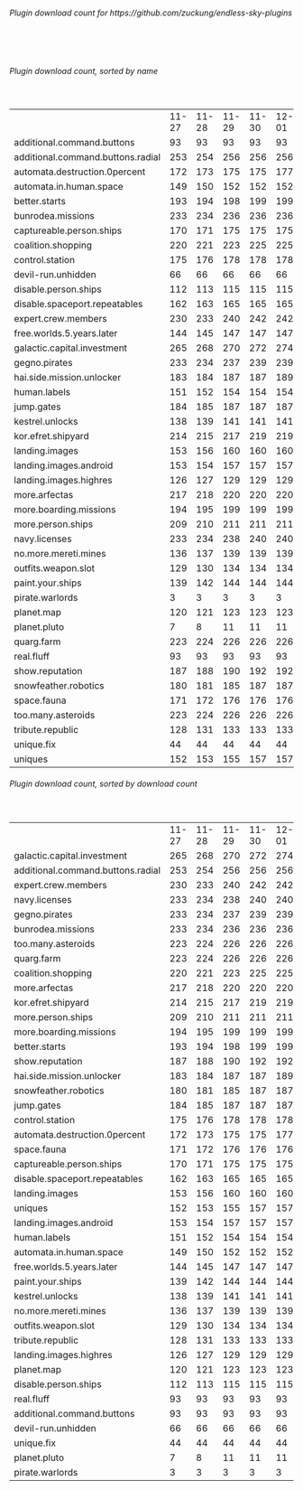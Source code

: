 <h6>Plugin download count for https://github.com/zuckung/endless-sky-plugins</h6><br>
<br>
<h6>Plugin download count, sorted by name</h6><sub><sup><br>
<table>
	<tr>
		<td></td>
		<td>11-27</td>
		<td>11-28</td>
		<td>11-29</td>
		<td>11-30</td>
		<td>12-01</td>
		<td>12-02</td>
		<td>12-03</td>
		<td>today +</td>
	</tr>
	<tr>
		<td>additional.command.buttons</td>
		<td>93</td>
		<td>93</td>
		<td>93</td>
		<td>93</td>
		<td>93</td>
		<td>93</td>
		<td>93</td>
		<td></td>
	</tr>
	<tr>
		<td>additional.command.buttons.radial</td>
		<td>253</td>
		<td>254</td>
		<td>256</td>
		<td>256</td>
		<td>256</td>
		<td>258</td>
		<td>258</td>
		<td></td>
	</tr>
	<tr>
		<td>automata.destruction.0percent</td>
		<td>172</td>
		<td>173</td>
		<td>175</td>
		<td>175</td>
		<td>177</td>
		<td>177</td>
		<td>177</td>
		<td></td>
	</tr>
	<tr>
		<td>automata.in.human.space</td>
		<td>149</td>
		<td>150</td>
		<td>152</td>
		<td>152</td>
		<td>152</td>
		<td>152</td>
		<td>152</td>
		<td></td>
	</tr>
	<tr>
		<td>better.starts</td>
		<td>193</td>
		<td>194</td>
		<td>198</td>
		<td>199</td>
		<td>199</td>
		<td>199</td>
		<td>199</td>
		<td></td>
	</tr>
	<tr>
		<td>bunrodea.missions</td>
		<td>233</td>
		<td>234</td>
		<td>236</td>
		<td>236</td>
		<td>236</td>
		<td>236</td>
		<td>236</td>
		<td></td>
	</tr>
	<tr>
		<td>captureable.person.ships</td>
		<td>170</td>
		<td>171</td>
		<td>175</td>
		<td>175</td>
		<td>175</td>
		<td>175</td>
		<td>175</td>
		<td></td>
	</tr>
	<tr>
		<td>coalition.shopping</td>
		<td>220</td>
		<td>221</td>
		<td>223</td>
		<td>225</td>
		<td>225</td>
		<td>225</td>
		<td>225</td>
		<td></td>
	</tr>
	<tr>
		<td>control.station</td>
		<td>175</td>
		<td>176</td>
		<td>178</td>
		<td>178</td>
		<td>178</td>
		<td>180</td>
		<td>180</td>
		<td></td>
	</tr>
	<tr>
		<td>devil-run.unhidden</td>
		<td>66</td>
		<td>66</td>
		<td>66</td>
		<td>66</td>
		<td>66</td>
		<td>66</td>
		<td>66</td>
		<td></td>
	</tr>
	<tr>
		<td>disable.person.ships</td>
		<td>112</td>
		<td>113</td>
		<td>115</td>
		<td>115</td>
		<td>115</td>
		<td>115</td>
		<td>115</td>
		<td></td>
	</tr>
	<tr>
		<td>disable.spaceport.repeatables</td>
		<td>162</td>
		<td>163</td>
		<td>165</td>
		<td>165</td>
		<td>165</td>
		<td>165</td>
		<td>165</td>
		<td></td>
	</tr>
	<tr>
		<td>expert.crew.members</td>
		<td>230</td>
		<td>233</td>
		<td>240</td>
		<td>242</td>
		<td>242</td>
		<td>242</td>
		<td>242</td>
		<td></td>
	</tr>
	<tr>
		<td>free.worlds.5.years.later</td>
		<td>144</td>
		<td>145</td>
		<td>147</td>
		<td>147</td>
		<td>147</td>
		<td>147</td>
		<td>147</td>
		<td></td>
	</tr>
	<tr>
		<td>galactic.capital.investment</td>
		<td>265</td>
		<td>268</td>
		<td>270</td>
		<td>272</td>
		<td>274</td>
		<td>274</td>
		<td>274</td>
		<td></td>
	</tr>
	<tr>
		<td>gegno.pirates</td>
		<td>233</td>
		<td>234</td>
		<td>237</td>
		<td>239</td>
		<td>239</td>
		<td>239</td>
		<td>239</td>
		<td></td>
	</tr>
	<tr>
		<td>hai.side.mission.unlocker</td>
		<td>183</td>
		<td>184</td>
		<td>187</td>
		<td>187</td>
		<td>189</td>
		<td>189</td>
		<td>189</td>
		<td></td>
	</tr>
	<tr>
		<td>human.labels</td>
		<td>151</td>
		<td>152</td>
		<td>154</td>
		<td>154</td>
		<td>154</td>
		<td>154</td>
		<td>154</td>
		<td></td>
	</tr>
	<tr>
		<td>jump.gates</td>
		<td>184</td>
		<td>185</td>
		<td>187</td>
		<td>187</td>
		<td>187</td>
		<td>187</td>
		<td>187</td>
		<td></td>
	</tr>
	<tr>
		<td>kestrel.unlocks</td>
		<td>138</td>
		<td>139</td>
		<td>141</td>
		<td>141</td>
		<td>141</td>
		<td>141</td>
		<td>141</td>
		<td></td>
	</tr>
	<tr>
		<td>kor.efret.shipyard</td>
		<td>214</td>
		<td>215</td>
		<td>217</td>
		<td>219</td>
		<td>219</td>
		<td>219</td>
		<td>219</td>
		<td></td>
	</tr>
	<tr>
		<td>landing.images</td>
		<td>153</td>
		<td>156</td>
		<td>160</td>
		<td>160</td>
		<td>160</td>
		<td>160</td>
		<td>160</td>
		<td></td>
	</tr>
	<tr>
		<td>landing.images.android</td>
		<td>153</td>
		<td>154</td>
		<td>157</td>
		<td>157</td>
		<td>157</td>
		<td>157</td>
		<td>157</td>
		<td></td>
	</tr>
	<tr>
		<td>landing.images.highres</td>
		<td>126</td>
		<td>127</td>
		<td>129</td>
		<td>129</td>
		<td>129</td>
		<td>129</td>
		<td>129</td>
		<td></td>
	</tr>
	<tr>
		<td>more.arfectas</td>
		<td>217</td>
		<td>218</td>
		<td>220</td>
		<td>220</td>
		<td>220</td>
		<td>220</td>
		<td>220</td>
		<td></td>
	</tr>
	<tr>
		<td>more.boarding.missions</td>
		<td>194</td>
		<td>195</td>
		<td>199</td>
		<td>199</td>
		<td>199</td>
		<td>199</td>
		<td>199</td>
		<td></td>
	</tr>
	<tr>
		<td>more.person.ships</td>
		<td>209</td>
		<td>210</td>
		<td>211</td>
		<td>211</td>
		<td>211</td>
		<td>211</td>
		<td>211</td>
		<td></td>
	</tr>
	<tr>
		<td>navy.licenses</td>
		<td>233</td>
		<td>234</td>
		<td>238</td>
		<td>240</td>
		<td>240</td>
		<td>240</td>
		<td>240</td>
		<td></td>
	</tr>
	<tr>
		<td>no.more.mereti.mines</td>
		<td>136</td>
		<td>137</td>
		<td>139</td>
		<td>139</td>
		<td>139</td>
		<td>139</td>
		<td>139</td>
		<td></td>
	</tr>
	<tr>
		<td>outfits.weapon.slot</td>
		<td>129</td>
		<td>130</td>
		<td>134</td>
		<td>134</td>
		<td>134</td>
		<td>134</td>
		<td>134</td>
		<td></td>
	</tr>
	<tr>
		<td>paint.your.ships</td>
		<td>139</td>
		<td>142</td>
		<td>144</td>
		<td>144</td>
		<td>144</td>
		<td>144</td>
		<td>144</td>
		<td></td>
	</tr>
	<tr>
		<td>pirate.warlords</td>
		<td>3</td>
		<td>3</td>
		<td>3</td>
		<td>3</td>
		<td>3</td>
		<td>3</td>
		<td>3</td>
		<td></td>
	</tr>
	<tr>
		<td>planet.map</td>
		<td>120</td>
		<td>121</td>
		<td>123</td>
		<td>123</td>
		<td>123</td>
		<td>123</td>
		<td>123</td>
		<td></td>
	</tr>
	<tr>
		<td>planet.pluto</td>
		<td>7</td>
		<td>8</td>
		<td>11</td>
		<td>11</td>
		<td>11</td>
		<td>13</td>
		<td>13</td>
		<td></td>
	</tr>
	<tr>
		<td>quarg.farm</td>
		<td>223</td>
		<td>224</td>
		<td>226</td>
		<td>226</td>
		<td>226</td>
		<td>226</td>
		<td>226</td>
		<td></td>
	</tr>
	<tr>
		<td>real.fluff</td>
		<td>93</td>
		<td>93</td>
		<td>93</td>
		<td>93</td>
		<td>93</td>
		<td>93</td>
		<td>93</td>
		<td></td>
	</tr>
	<tr>
		<td>show.reputation</td>
		<td>187</td>
		<td>188</td>
		<td>190</td>
		<td>192</td>
		<td>192</td>
		<td>192</td>
		<td>192</td>
		<td></td>
	</tr>
	<tr>
		<td>snowfeather.robotics</td>
		<td>180</td>
		<td>181</td>
		<td>185</td>
		<td>187</td>
		<td>187</td>
		<td>187</td>
		<td>187</td>
		<td></td>
	</tr>
	<tr>
		<td>space.fauna</td>
		<td>171</td>
		<td>172</td>
		<td>176</td>
		<td>176</td>
		<td>176</td>
		<td>176</td>
		<td>176</td>
		<td></td>
	</tr>
	<tr>
		<td>too.many.asteroids</td>
		<td>223</td>
		<td>224</td>
		<td>226</td>
		<td>226</td>
		<td>226</td>
		<td>226</td>
		<td>226</td>
		<td></td>
	</tr>
	<tr>
		<td>tribute.republic</td>
		<td>128</td>
		<td>131</td>
		<td>133</td>
		<td>133</td>
		<td>133</td>
		<td>133</td>
		<td>133</td>
		<td></td>
	</tr>
	<tr>
		<td>unique.fix</td>
		<td>44</td>
		<td>44</td>
		<td>44</td>
		<td>44</td>
		<td>44</td>
		<td>44</td>
		<td>44</td>
		<td></td>
	</tr>
	<tr>
		<td>uniques</td>
		<td>152</td>
		<td>153</td>
		<td>155</td>
		<td>157</td>
		<td>157</td>
		<td>157</td>
		<td>157</td>
		<td></td>
	</tr>
</table>
</sub></sup>
<h6>Plugin download count, sorted by download count</h6><sub><sup><br>
<table>
	<tr>
		<td></td>
		<td>11-27</td>
		<td>11-28</td>
		<td>11-29</td>
		<td>11-30</td>
		<td>12-01</td>
		<td>12-02</td>
		<td>12-03</td>
		<td>today +</td>
	</tr>
	<tr>
		<td>galactic.capital.investment</td>
		<td>265</td>
		<td>268</td>
		<td>270</td>
		<td>272</td>
		<td>274</td>
		<td>274</td>
		<td>274</td>
		<td></td>
	</tr>
	<tr>
		<td>additional.command.buttons.radial</td>
		<td>253</td>
		<td>254</td>
		<td>256</td>
		<td>256</td>
		<td>256</td>
		<td>258</td>
		<td>258</td>
		<td></td>
	</tr>
	<tr>
		<td>expert.crew.members</td>
		<td>230</td>
		<td>233</td>
		<td>240</td>
		<td>242</td>
		<td>242</td>
		<td>242</td>
		<td>242</td>
		<td></td>
	</tr>
	<tr>
		<td>navy.licenses</td>
		<td>233</td>
		<td>234</td>
		<td>238</td>
		<td>240</td>
		<td>240</td>
		<td>240</td>
		<td>240</td>
		<td></td>
	</tr>
	<tr>
		<td>gegno.pirates</td>
		<td>233</td>
		<td>234</td>
		<td>237</td>
		<td>239</td>
		<td>239</td>
		<td>239</td>
		<td>239</td>
		<td></td>
	</tr>
	<tr>
		<td>bunrodea.missions</td>
		<td>233</td>
		<td>234</td>
		<td>236</td>
		<td>236</td>
		<td>236</td>
		<td>236</td>
		<td>236</td>
		<td></td>
	</tr>
	<tr>
		<td>too.many.asteroids</td>
		<td>223</td>
		<td>224</td>
		<td>226</td>
		<td>226</td>
		<td>226</td>
		<td>226</td>
		<td>226</td>
		<td></td>
	</tr>
	<tr>
		<td>quarg.farm</td>
		<td>223</td>
		<td>224</td>
		<td>226</td>
		<td>226</td>
		<td>226</td>
		<td>226</td>
		<td>226</td>
		<td></td>
	</tr>
	<tr>
		<td>coalition.shopping</td>
		<td>220</td>
		<td>221</td>
		<td>223</td>
		<td>225</td>
		<td>225</td>
		<td>225</td>
		<td>225</td>
		<td></td>
	</tr>
	<tr>
		<td>more.arfectas</td>
		<td>217</td>
		<td>218</td>
		<td>220</td>
		<td>220</td>
		<td>220</td>
		<td>220</td>
		<td>220</td>
		<td></td>
	</tr>
	<tr>
		<td>kor.efret.shipyard</td>
		<td>214</td>
		<td>215</td>
		<td>217</td>
		<td>219</td>
		<td>219</td>
		<td>219</td>
		<td>219</td>
		<td></td>
	</tr>
	<tr>
		<td>more.person.ships</td>
		<td>209</td>
		<td>210</td>
		<td>211</td>
		<td>211</td>
		<td>211</td>
		<td>211</td>
		<td>211</td>
		<td></td>
	</tr>
	<tr>
		<td>more.boarding.missions</td>
		<td>194</td>
		<td>195</td>
		<td>199</td>
		<td>199</td>
		<td>199</td>
		<td>199</td>
		<td>199</td>
		<td></td>
	</tr>
	<tr>
		<td>better.starts</td>
		<td>193</td>
		<td>194</td>
		<td>198</td>
		<td>199</td>
		<td>199</td>
		<td>199</td>
		<td>199</td>
		<td></td>
	</tr>
	<tr>
		<td>show.reputation</td>
		<td>187</td>
		<td>188</td>
		<td>190</td>
		<td>192</td>
		<td>192</td>
		<td>192</td>
		<td>192</td>
		<td></td>
	</tr>
	<tr>
		<td>hai.side.mission.unlocker</td>
		<td>183</td>
		<td>184</td>
		<td>187</td>
		<td>187</td>
		<td>189</td>
		<td>189</td>
		<td>189</td>
		<td></td>
	</tr>
	<tr>
		<td>snowfeather.robotics</td>
		<td>180</td>
		<td>181</td>
		<td>185</td>
		<td>187</td>
		<td>187</td>
		<td>187</td>
		<td>187</td>
		<td></td>
	</tr>
	<tr>
		<td>jump.gates</td>
		<td>184</td>
		<td>185</td>
		<td>187</td>
		<td>187</td>
		<td>187</td>
		<td>187</td>
		<td>187</td>
		<td></td>
	</tr>
	<tr>
		<td>control.station</td>
		<td>175</td>
		<td>176</td>
		<td>178</td>
		<td>178</td>
		<td>178</td>
		<td>180</td>
		<td>180</td>
		<td></td>
	</tr>
	<tr>
		<td>automata.destruction.0percent</td>
		<td>172</td>
		<td>173</td>
		<td>175</td>
		<td>175</td>
		<td>177</td>
		<td>177</td>
		<td>177</td>
		<td></td>
	</tr>
	<tr>
		<td>space.fauna</td>
		<td>171</td>
		<td>172</td>
		<td>176</td>
		<td>176</td>
		<td>176</td>
		<td>176</td>
		<td>176</td>
		<td></td>
	</tr>
	<tr>
		<td>captureable.person.ships</td>
		<td>170</td>
		<td>171</td>
		<td>175</td>
		<td>175</td>
		<td>175</td>
		<td>175</td>
		<td>175</td>
		<td></td>
	</tr>
	<tr>
		<td>disable.spaceport.repeatables</td>
		<td>162</td>
		<td>163</td>
		<td>165</td>
		<td>165</td>
		<td>165</td>
		<td>165</td>
		<td>165</td>
		<td></td>
	</tr>
	<tr>
		<td>landing.images</td>
		<td>153</td>
		<td>156</td>
		<td>160</td>
		<td>160</td>
		<td>160</td>
		<td>160</td>
		<td>160</td>
		<td></td>
	</tr>
	<tr>
		<td>uniques</td>
		<td>152</td>
		<td>153</td>
		<td>155</td>
		<td>157</td>
		<td>157</td>
		<td>157</td>
		<td>157</td>
		<td></td>
	</tr>
	<tr>
		<td>landing.images.android</td>
		<td>153</td>
		<td>154</td>
		<td>157</td>
		<td>157</td>
		<td>157</td>
		<td>157</td>
		<td>157</td>
		<td></td>
	</tr>
	<tr>
		<td>human.labels</td>
		<td>151</td>
		<td>152</td>
		<td>154</td>
		<td>154</td>
		<td>154</td>
		<td>154</td>
		<td>154</td>
		<td></td>
	</tr>
	<tr>
		<td>automata.in.human.space</td>
		<td>149</td>
		<td>150</td>
		<td>152</td>
		<td>152</td>
		<td>152</td>
		<td>152</td>
		<td>152</td>
		<td></td>
	</tr>
	<tr>
		<td>free.worlds.5.years.later</td>
		<td>144</td>
		<td>145</td>
		<td>147</td>
		<td>147</td>
		<td>147</td>
		<td>147</td>
		<td>147</td>
		<td></td>
	</tr>
	<tr>
		<td>paint.your.ships</td>
		<td>139</td>
		<td>142</td>
		<td>144</td>
		<td>144</td>
		<td>144</td>
		<td>144</td>
		<td>144</td>
		<td></td>
	</tr>
	<tr>
		<td>kestrel.unlocks</td>
		<td>138</td>
		<td>139</td>
		<td>141</td>
		<td>141</td>
		<td>141</td>
		<td>141</td>
		<td>141</td>
		<td></td>
	</tr>
	<tr>
		<td>no.more.mereti.mines</td>
		<td>136</td>
		<td>137</td>
		<td>139</td>
		<td>139</td>
		<td>139</td>
		<td>139</td>
		<td>139</td>
		<td></td>
	</tr>
	<tr>
		<td>outfits.weapon.slot</td>
		<td>129</td>
		<td>130</td>
		<td>134</td>
		<td>134</td>
		<td>134</td>
		<td>134</td>
		<td>134</td>
		<td></td>
	</tr>
	<tr>
		<td>tribute.republic</td>
		<td>128</td>
		<td>131</td>
		<td>133</td>
		<td>133</td>
		<td>133</td>
		<td>133</td>
		<td>133</td>
		<td></td>
	</tr>
	<tr>
		<td>landing.images.highres</td>
		<td>126</td>
		<td>127</td>
		<td>129</td>
		<td>129</td>
		<td>129</td>
		<td>129</td>
		<td>129</td>
		<td></td>
	</tr>
	<tr>
		<td>planet.map</td>
		<td>120</td>
		<td>121</td>
		<td>123</td>
		<td>123</td>
		<td>123</td>
		<td>123</td>
		<td>123</td>
		<td></td>
	</tr>
	<tr>
		<td>disable.person.ships</td>
		<td>112</td>
		<td>113</td>
		<td>115</td>
		<td>115</td>
		<td>115</td>
		<td>115</td>
		<td>115</td>
		<td></td>
	</tr>
	<tr>
		<td>real.fluff</td>
		<td>93</td>
		<td>93</td>
		<td>93</td>
		<td>93</td>
		<td>93</td>
		<td>93</td>
		<td>93</td>
		<td></td>
	</tr>
	<tr>
		<td>additional.command.buttons</td>
		<td>93</td>
		<td>93</td>
		<td>93</td>
		<td>93</td>
		<td>93</td>
		<td>93</td>
		<td>93</td>
		<td></td>
	</tr>
	<tr>
		<td>devil-run.unhidden</td>
		<td>66</td>
		<td>66</td>
		<td>66</td>
		<td>66</td>
		<td>66</td>
		<td>66</td>
		<td>66</td>
		<td></td>
	</tr>
	<tr>
		<td>unique.fix</td>
		<td>44</td>
		<td>44</td>
		<td>44</td>
		<td>44</td>
		<td>44</td>
		<td>44</td>
		<td>44</td>
		<td></td>
	</tr>
	<tr>
		<td>planet.pluto</td>
		<td>7</td>
		<td>8</td>
		<td>11</td>
		<td>11</td>
		<td>11</td>
		<td>13</td>
		<td>13</td>
		<td></td>
	</tr>
	<tr>
		<td>pirate.warlords</td>
		<td>3</td>
		<td>3</td>
		<td>3</td>
		<td>3</td>
		<td>3</td>
		<td>3</td>
		<td>3</td>
		<td></td>
	</tr>
</table>
</sub></sup>
